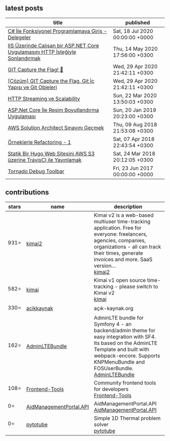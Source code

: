 ## latest posts

<!-- blog starts -->
| title | published |
| - | - | 
|[C# İle Fonksiyonel Programlamaya Giriş - Delegeler](https://blog.guneysu.xyz/post/functional-programming-with-csharp-intro-delegates/) | Sat, 18 Jul 2020 00:00:00 +0000 |
|[IIS Üzerinde Çalışan bir ASP.NET Core Uygulamasını HTTP İsteğiyle Sonlandırmak](https://blog.guneysu.xyz/post/stopping-aspnetcore-web-via-http/) | Thu, 14 May 2020 17:56:00 +0300 |
|[GIT Capture the Flag! 🏴](https://blog.guneysu.xyz/post/odulsuz-git-ctf-yarismasi/) | Wed, 29 Apr 2020 21:42:11 +0300 |
|[[Çözüm] GIT Capture the Flag, Git İç Yapısı ve Git Objeleri](https://blog.guneysu.xyz/post/odulsuz-git-ctf-yarismasi-cozum/) | Wed, 29 Apr 2020 21:42:11 +0300 |
|[HTTP Streaming ve Scalability](https://blog.guneysu.xyz/post/http-streaming-asp-net-core/) | Sun, 22 Mar 2020 13:50:03 +0300 |
|[ASP.Net Core İle Resim Boyutlandırma Uygulaması](https://blog.guneysu.xyz/post/aspnet-core-1-image-server/) | Sun, 20 Jan 2019 20:23:00 +0300 |
|[AWS Solution Architect Sınavını Geçmek](https://blog.guneysu.xyz/post/aws-solution-architect-sinavini-gecmek/) | Thu, 09 Aug 2018 21:53:08 +0300 |
|[Örneklerle Refactoring - 1](https://blog.guneysu.xyz/post/orneklerle-refactoring-i/) | Sat, 07 Apr 2018 22:43:54 +0300 |
|[Statik Bir Hugo Web Sitesini AWS S3 üzerine TravisCI ile Yayınlamak](https://blog.guneysu.xyz/post/statik-bir-hugo-web-sitesini-aws-s3-uzerine-travisci-ile-yayinlamak/) | Sat, 24 Mar 2018 20:12:05 +0300 |
|[Tornado Debug Toolbar](https://blog.guneysu.xyz/side-projects/tornado-debug-toolbar/) | Fri, 23 Jun 2017 00:00:00 +0000 |
<!-- blog ends -->

## contributions
<!-- contribs starts -->
| stars | name | description |
| - | - | - |
 931⭐ | [kimai2](kevinpapst/kimai2) | Kimai v2 is a web-based multiuser time-tracking application. Free for everyone: freelancers, agencies, companies, organizations - all can track their times, generate invoices and more. SaaS version…<br>[kimai2](https://www.kimai.org)
 582⭐ | [kimai](kimai/kimai) | Kimai v1 open source time-tracking - please switch to Kimai v2<br>[kimai](https://github.com/kevinpapst/kimai2)
 330⭐ | [acikkaynak](acikkaynak/acikkaynak) | açık-kaynak.org | İnisiyatif, Topluluk ve Rehber<br>[acikkaynak](https://acik-kaynak.org/)
 162⭐ | [AdminLTEBundle](kevinpapst/AdminLTEBundle) | AdminLTE bundle for Symfony 4 - an backend/admin theme for easy integration with SF4. Its based on the AdminLTE Template and built with webpack-encore. Supports KNPMenuBundle and FOSUserBundle.<br>[AdminLTEBundle]()
 108⭐ | [Frontend-Tools](enBonnet/Frontend-Tools) | Community frontend tools for developers<br>[Frontend-Tools](None)
 0⭐ | [AidManagementPortal.API](aidmanagementportal/AidManagementPortal.API) | AidManagementPortal.API<br>[AidManagementPortal.API](None)
 0⭐ | [pytotube](guneysus-archieve/pytotube) | Simple 1D Thermal problem solver<br>[pytotube]()
<!-- contribs ends -->
